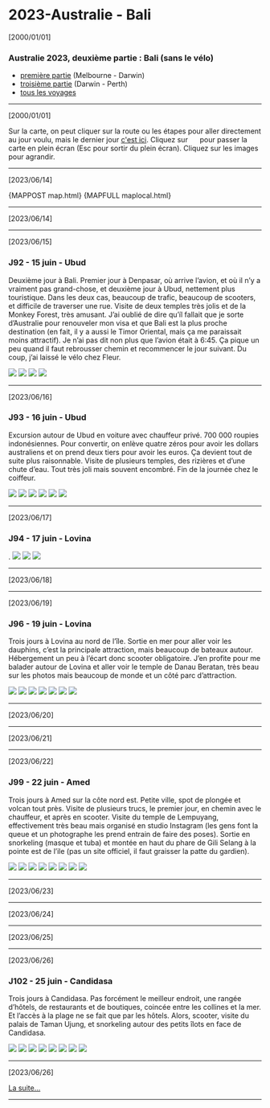 # 2023-Australie - Bali

[2000/01/01]

### Australie 2023, deuxième partie : Bali (sans le vélo)

* [première partie](../part1/index.html) (Melbourne - Darwin)
* [troisième partie](../part3/index.html) (Darwin - Perth)
* [tous les voyages](https://www.gillesarcas.net/voyages)
______
[2000/01/01]

Sur la carte, on peut cliquer sur la route ou les étapes pour aller directement au jour voulu, mais
le dernier jour [c'est ici](#{LASTDATE}).
Cliquez sur <img src="https://cdnjs.cloudflare.com/ajax/libs/leaflet.fullscreen/1.4.2/icon-fullscreen.png" align="absbottom"  width="16" height="16">
</img> pour passer la carte en plein écran (Esc pour sortir du plein écran).
Cliquez sur les images pour agrandir.
______
[2023/06/14]

{MAPPOST map.html}
{MAPFULL maplocal.html}
______
[2023/06/14]

______
[2023/06/15]

### J92 - 15 juin - Ubud

Deuxième jour à Bali. Premier jour à Denpasar, où arrive l’avion, et où il n’y a vraiment pas grand-chose, et deuxième jour à Ubud, nettement plus touristique. Dans les deux cas, beaucoup de trafic, beaucoup de scooters, et difficile de traverser une rue. Visite de deux temples très jolis et de la Monkey Forest, très amusant. J’ai oublié de dire qu’íl fallait que je sorte d’Australie pour renouveler mon visa et que Bali est la plus proche destination (en fait, il y a aussi le Timor Oriental, mais ça me paraissait moins attractif). Je n’ai pas dit non plus que l’avion était à 6:45. Ça pique un peu quand il faut rebrousser chemin et recommencer le jour suivant. Du coup, j’ai laissé le vélo chez Fleur.

![](IMG_20230614_064235.jpg)
![](IMG_20230615_141626.jpg)
![](IMG_20230615_143847.jpg)
![](IMG_20230615_145020.jpg)
[](VID_20230615_153627.mp4)
______
[2023/06/16]

### J93 - 16 juin - Ubud

Excursion autour de Ubud en voiture avec chauffeur privé. 700 000 roupies indonésiennes. Pour convertir, on enlève quatre zéros pour avoir les dollars australiens et on prend deux tiers pour avoir les euros. Ça devient tout de suite plus raisonnable. Visite de plusieurs temples, des rizières et d’une chute d’eau. Tout très joli mais souvent encombré. Fin de la journée chez le coiffeur.

![](IMG_20230616_084249.jpg)
![](IMG_20230616_093331.jpg)
![](IMG_20230616_100117.jpg)
![](IMG_20230616_115555.jpg)
![](IMG_20230616_130752.jpg)
![](IMG_20230616_193241.jpg)
______
[2023/06/17]

### J94 - 17 juin - Lovina

.
![](IMG_20230617_124820.jpg)
![](IMG_20230617_134206.jpg)
![](IMG_20230617_155317.jpg)
______
[2023/06/18]

______
[2023/06/19]

### J96 - 19 juin - Lovina

Trois jours à Lovina au nord de l’île. Sortie en mer pour aller voir les dauphins, c’est la principale attraction, mais beaucoup de bateaux autour. Hébergement un peu à l’écart donc scooter obligatoire. J’en profite pour me balader autour de Lovina et aller voir le temple de Danau Beratan, très beau sur les photos mais beaucoup de monde et un côté parc d’attraction.

![](IMG_20230617_155317.jpg)
![](IMG_20230617_215444.jpg)
![](IMG_20230618_165453.jpg)
![](IMG_20230618_180941.jpg)
![](IMG_20230619_145719.jpg)
![](IMG_20230619_150212.jpg)
![](IMG_20230619_162559.jpg)
[](VID_20230618_091947-extract.mp4)
______
[2023/06/20]

______
[2023/06/21]

______
[2023/06/22]

### J99 - 22 juin - Amed

Trois jours à Amed sur la côte nord est. Petite ville, spot de plongée et volcan tout près. Visite de plusieurs trucs, le premier jour, en chemin avec le chauffeur, et après en scooter. Visite du temple de Lempuyang, effectivement très beau mais organisé en studio Instagram (les gens font la queue et un photographe les prend entrain de faire des poses). Sortie en snorkeling (masque et tuba) et montée en haut du phare de Gili Selang à la pointe est de l’ile (pas un site officiel, il faut graisser la patte du gardien).

![](IMG_20230620_115529.jpg)
![](IMG_20230620_132911.jpg)
![](IMG_20230620_145234.jpg)
![](IMG_20230621_152433.jpg)
![](IMG_20230621_155230.jpg)
![](IMG_20230622_120307.jpg)
![](IMG_20230622_140313.jpg)
![](IMG_20230622_161745.jpg)
______
[2023/06/23]

______
[2023/06/24]

______
[2023/06/25]

______
[2023/06/26]

### J102 - 25 juin - Candidasa

Trois jours à Candidasa. Pas forcément le meilleur endroit, une rangée d’hôtels, de restaurants et de boutiques, coincée entre les collines et la mer. Et l’accès à la plage ne se fait que par les hôtels. Alors, scooter, visite du palais de Taman Ujung, et snorkeling autour des petits îlots en face de Candidasa.

![](IMG_20230623_085749.jpg)
![](IMG_20230624_153611.jpg)
![](IMG_20230624_160134.jpg)
![](IMG_20230624_161335.jpg)
![](IMG_20230625_142609.jpg)
![](IMG_20230625_150622.jpg)
![](IMG_20230625_160903.jpg)
![](IMG_20230626_101507.jpg)
______
[2023/06/26]

[La suite...](../part3/index.html)
______
